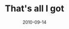 ---
layout: base.njk
title : 'That&#39;s all I got' 
view_title : 'That&#39;s all I got' 
year : '2010' 
date : '2010-09-14' 
img_file : '/drawing/thatsalligot.png' 
html_file : 'thatsalligot' 
next_html : 'betweenwaves.html' 
year_order : '120' 
permalink : "title/{{html_file}}.html"
---